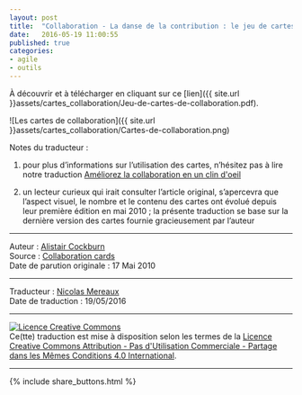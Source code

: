 ```yaml
---
layout: post
title:  "Collaboration - La danse de la contribution : le jeu de cartes"
date:   2016-05-19 11:00:55
published: true
categories: 
- agile
- outils
---
```


À découvrir et à télécharger en cliquant sur ce [lien]({{ site.url }}assets/cartes_collaboration/Jeu-de-cartes-de-collaboration.pdf).

![Les cartes de collaboration]({{ site.url }}assets/cartes_collaboration/Cartes-de-collaboration.png)

Notes du traducteur : 

1. pour plus d’informations sur l’utilisation des cartes, n’hésitez pas à lire notre traduction [Améliorez la collaboration en un clin d'oeil](http://www.les-traducteurs-agiles.org/agile/outils/2016/05/17/ameliorez-la-collaboration-en-un-clin-d-oeil.html)

2. un lecteur curieux qui irait consulter l’article original, s’apercevra que l’aspect visuel, le nombre et le contenu des cartes ont évolué depuis leur première édition en mai 2010 ; la présente traduction se base sur la dernière version des cartes fournie gracieusement par l’auteur

---
Auteur : [Alistair Cockburn](http://alistair.cockburn.us/)  
Source : [Collaboration cards](http://alistair.cockburn.us/Collaboration+Cards)  
Date de parution originale : 17 Mai 2010  

---
Traducteur : [Nicolas Mereaux](http://www.les-traducteurs-agiles.org/traducteurs/)  
Date de traduction : 19/05/2016  

---

<a rel="license" href="http://creativecommons.org/licenses/by-nc-sa/4.0/"><img alt="Licence Creative Commons" style="border-width:0" src="http://i.creativecommons.org/l/by-nc-sa/4.0/88x31.png" /></a><br />Ce(tte) traduction est mise à disposition selon les termes de la <a rel="license" href="http://creativecommons.org/licenses/by-nc-sa/4.0/">Licence Creative Commons Attribution - Pas d'Utilisation Commerciale - Partage dans les Mêmes Conditions 4.0 International</a>.

---

{% include share_buttons.html %}
